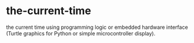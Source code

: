 # the-current-time
the current time using programming logic or embedded hardware interface (Turtle graphics for Python or simple microcontroller display).
